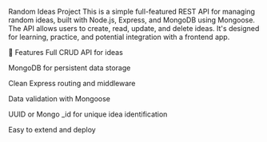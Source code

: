 Random Ideas Project
This is a simple full-featured REST API for managing random ideas, built with Node.js, Express, and MongoDB using Mongoose. The API allows users to create, read, update, and delete ideas. It's designed for learning, practice, and potential integration with a frontend app.

🚀 Features
Full CRUD API for ideas

MongoDB for persistent data storage

Clean Express routing and middleware

Data validation with Mongoose

UUID or Mongo _id for unique idea identification

Easy to extend and deploy


